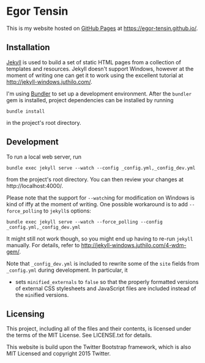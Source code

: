 # Egor Tensin

This is my website hosted on [GitHub Pages](https://pages.github.com) at https://egor-tensin.github.io/.

## Installation

[Jekyll](http://jekyllrb.com/) is used to build a set of static HTML pages from a collection of templates and resources.
Jekyll doesn't support Windows, however at the moment of writing one can get it to work using the excellent tutorial at http://jekyll-windows.juthilo.com/.

I'm using [Bundler](http://bundler.io/) to set up a development environment.
After the `bundler` gem is installed, project dependencies can be installed by running

    bundle install

in the project's root directory.

## Development

To run a local web server, run

    bundle exec jekyll serve --watch --config _config.yml,_config_dev.yml

from the project's root directory.
You can then review your changes at http://localhost:4000/.

Please note that the support for `--watch`ing for modification on Windows is kind of iffy at the moment of writing.
One possible workaround is to add `--force_polling` to `jekyll`s options:

    bundle exec jekyll serve --watch --force_polling --config _config.yml,_config_dev.yml

It might still not work though, so you might end up having to re-run `jekyll` manually.
For details, refer to http://jekyll-windows.juthilo.com/4-wdm-gem/.

Note that `_config_dev.yml` is included to rewrite some of the `site` fields from `_config.yml` during development.
In particular, it

* sets `minified_externals` to `false` so that the properly formatted versions of external CSS stylesheets and JavaScript files are included instead of the `min`ified versions.

## Licensing

This project, including all of the files and their contents, is licensed under the terms of the MIT License.
See LICENSE.txt for details.

This website is build upon the Twitter Bootstrap framework, which is also MIT Licensed and copyright 2015 Twitter.
